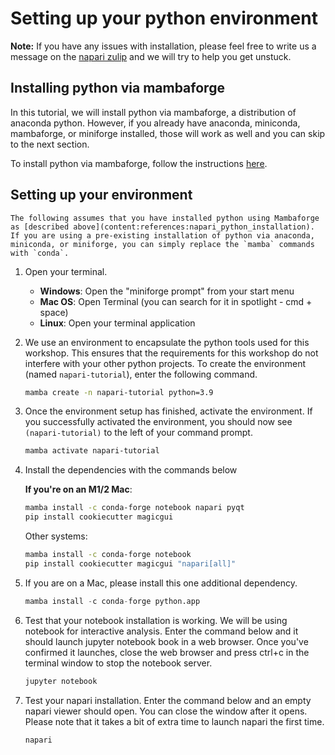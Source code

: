# Setting up your python environment

**Note:** If you have any issues with installation, please feel free to write us a message on the [napari zulip](https://napari.zulipchat.com/#narrow/stream/212875-general) and we will try to help you get unstuck.

## Installing python via mambaforge

In this tutorial, we will install python via mambaforge, a distribution of anaconda python. However, if you already have anaconda, miniconda, mambaforge, or miniforge installed, those will work as well and you can skip to the next section.

To install python via mambaforge, follow the instructions [here](../../how_tos/install_python).


## Setting up your environment

```{admonition} Using conda instead of mamba?
The following assumes that you have installed python using Mambaforge as [described above](content:references:napari_python_installation). If you are using a pre-existing installation of python via anaconda, miniconda, or miniforge, you can simply replace the `mamba` commands with `conda`.

```

1. Open your terminal.
	- **Windows**: Open the "miniforge prompt" from your start menu
	- **Mac OS**: Open Terminal (you can search for it in spotlight - cmd + space)
	- **Linux**: Open your terminal application
2. We use an environment to encapsulate the python tools used for this workshop. This ensures that the requirements for this workshop do not interfere with your other python projects. To create the environment (named `napari-tutorial`), enter the following command.

	```bash
	mamba create -n napari-tutorial python=3.9
	```

3. Once the environment setup has finished, activate the environment. If you successfully activated the environment, you should now see `(napari-tutorial)` to the left of your command prompt.

	```bash
	mamba activate napari-tutorial
	```

4. Install the dependencies with the commands below

	**If you're on an M1/2 Mac**:

	```bash
	mamba install -c conda-forge notebook napari pyqt
	pip install cookiecutter magicgui
	```

	Other systems: 

	```bash
	mamba install -c conda-forge notebook
	pip install cookiecutter magicgui "napari[all]"
	```

5. If you are on a Mac, please install this one additional dependency.

	```python
	mamba install -c conda-forge python.app
	```

6. Test that your notebook installation is working. We will be using notebook for interactive analysis. Enter the command below and it should launch jupyter notebook book in a web browser. Once you've confirmed it launches, close the web browser and press ctrl+c in the terminal window to stop the notebook server.

	```bash
	jupyter notebook
	```

7. Test your napari installation. Enter the command below and an empty napari viewer should open. You can close the window after it opens. Please note that it takes a bit of extra time to launch napari the first time.
	
	```bash
	napari
	```